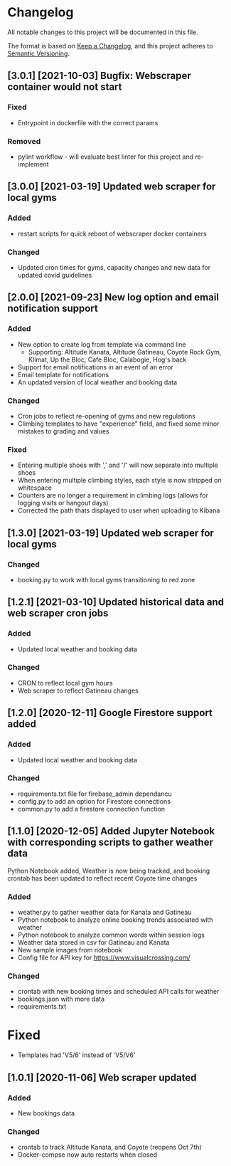 # Changelog

All notable changes to this project will be documented in this file.

The format is based on [Keep a Changelog](https://keepachangelog.com/en/1.0.0/),
and this project adheres to [Semantic Versioning](https://semver.org/spec/v2.0.0.html).

## [3.0.1] [2021-10-03] Bugfix: Webscraper container would not start

### Fixed

- Entrypoint in dockerfile with the correct params

### Removed

- pylint workflow - will evaluate best linter for this project and re-implement

## [3.0.0] [2021-03-19] Updated web scraper for local gyms

### Added 
- restart scripts for quick reboot of webscraper docker containers

### Changed
- Updated cron times for gyms, capacity changes and new data for updated covid guidelines

## [2.0.0] [2021-09-23] New log option and email notification support

### Added
- New option to create log from template via command line
    - Supporting: Altitude Kanata, Altitude Gatineau, Coyote Rock Gym, Klimat, Up the Bloc, Cafe Bloc, Calabogie, Hog's back
- Support for email notifications in an event of an error
- Email template for notifications
- An updated version of local weather and booking data

### Changed
- Cron jobs to reflect re-opening of gyms and new regulations
- Climbing templates to have "experience" field, and fixed some minor mistakes to grading and values

### Fixed
- Entering multiple shoes with ',' and '/' will now separate into multiple shoes
- When entering multiple climbing styles, each style is now stripped on whitespace
- Counters are no longer a requirement in climbing logs (allows for logging visits or hangout days)
- Corrected the path thats displayed to user when uploading to Kibana 

## [1.3.0] [2021-03-19] Updated web scraper for local gyms

### Changed
- booking.py to work with local gyms transitioning to red zone

## [1.2.1] [2021-03-10] Updated historical data and web scraper cron jobs

### Added
- Updated local weather and booking data

### Changed
- CRON to reflect local gym hours
- Web scraper to reflect Gatineau changes

## [1.2.0] [2020-12-11] Google Firestore support added

### Added
- Updated local weather and booking data

### Changed
- requirements.txt file for firebase_admin dependancu
- config.py to add an option for Firestore connections
- common.py to add a firestore connection function
## [1.1.0] [2020-12-05] Added Jupyter Notebook with corresponding scripts to gather weather data
 Python Notebook added, Weather is now being tracked, and booking crontab has been updated to reflect recent Coyote time changes

### Added
- weather.py to gather weather data for Kanata and Gatineau
- Python notebook to analyze online booking trends associated with weather
- Python notebook to analyze common words within session logs
- Weather data stored in csv for Gatineau and Kanata
- New sample images from notebook
- Config file for API key for https://www.visualcrossing.com/

### Changed
- crontab with new booking times and scheduled API calls for weather
- bookings.json with more data
- requirements.txt

# Fixed
- Templates had 'V5/6' instead of 'V5/V6'

## [1.0.1] [2020-11-06] Web scraper updated

### Added 
- New bookings data

### Changed
- crontab to track Altitude Kanata, and Coyote (reopens Oct 7th)
- Docker-compse now auto restarts when closed 
